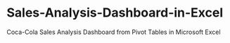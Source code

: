 # Sales-Analysis-Dashboard-in-Excel
Coca-Cola Sales Analysis Dashboard from Pivot Tables in Microsoft Excel
